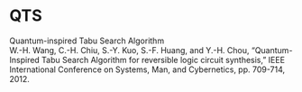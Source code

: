 # QTS
Quantum-inspired Tabu Search Algorithm
<br>
W.-H. Wang, C.-H. Chiu, S.-Y. Kuo, S.-F. Huang, and Y.-H. Chou, “Quantum-
Inspired Tabu Search Algorithm for reversible logic circuit synthesis,” IEEE International
Conference on Systems, Man, and Cybernetics, pp. 709-714, 2012.
